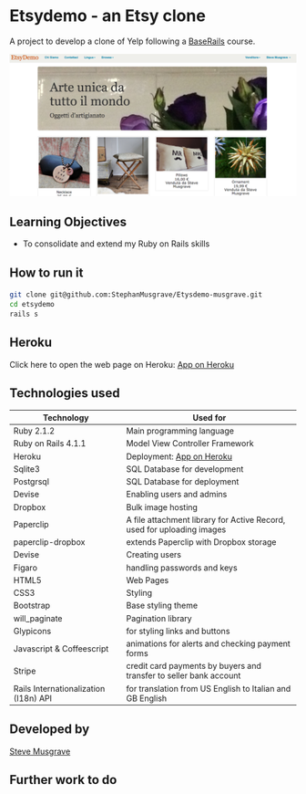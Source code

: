 # Etsydemo - an Etsy clone
A project to develop a clone of Yelp following a [BaseRails] course.

![](public/etsydemo_.png)

## Learning Objectives
- To consolidate and extend my Ruby on Rails skills

## How to run it
```sh
git clone git@github.com:StephanMusgrave/Etysdemo-musgrave.git
cd etsydemo
rails s

```

Heroku
----
Click here to open the web page on Heroku: [App on Heroku]

## Technologies used

|Technology                 |Used for                        |
|---------------------------|--------------------------------|
|Ruby 2.1.2                 |Main programming language       |
|Ruby on Rails 4.1.1        |Model View Controller Framework |
|Heroku                     |Deployment: [App on Heroku]     |
|Sqlite3                    |SQL Database for development    |
|Postgrsql                  |SQL Database for deployment     |
|Devise                     |Enabling users and admins       |
|Dropbox                    |Bulk image hosting              |
|Paperclip                  |A file attachment library for Active Record, used for uploading images|
|paperclip-dropbox          |extends Paperclip with Dropbox storage|
|Devise                     |Creating users                  |
|Figaro                     |handling passwords and keys     |
|HTML5                      |Web Pages                       |
|CSS3                       |Styling                         |
|Bootstrap                  |Base styling theme              |
|will_paginate              |Pagination library              |
|Glypicons                  |for styling links and buttons   |
|Javascript & Coffeescript  |animations for alerts and checking payment forms |
|Stripe                     |credit card payments by buyers and transfer to seller bank account  |
|Rails Internationalization (I18n) API |for translation from US English to Italian and GB English |



## Developed by

[Steve Musgrave]

## Further work to do

[Steve Musgrave]:https://github.com/StephanMusgrave
[App on Heroku]:http://etsydemo-musgrave.herokuapp.com/
[BaseRails]:https://www.baserails.com/
